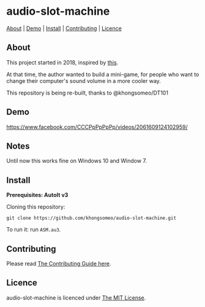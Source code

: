 # audio-slot-machine

[About](#About) | [Demo](#Demo) | [Install](#Install) | [Contributing](#Contributing) | [Licence](#Licence)

## About
This project started in 2018, inspired by [this](https://www.reddit.com/r/ProgrammerHumor/comments/6fmq09/a_simple_graphical_volume_control/).

At that time, the author wanted to build a mini-game, for people who want to change their computer's sound volume in a more cooler way.

This repository is being re-built, thanks to @khongsomeo/DT101

## Demo
https://www.facebook.com/CCCPpPpPpPp/videos/2061609124102959/

## Notes
Until now this works fine on Windows 10 and Window 7.

## Install
**Prerequisites: AutoIt v3**

Cloning this repository:
```
git clone https://github.com/khongsomeo/audio-slot-machine.git
```

To run it: run `ASM.au3`.

## Contributing
Please read [The Contributing Guide here](https://github.com/khongsomeo/.github/blob/master/CONTRIBUTING.md).

## Licence
audio-slot-machine is licenced under [The MIT License](https://github.com/khongsomeo/audio-slot-machine/blob/master/LICENSE).
